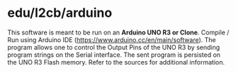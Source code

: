# edu/l2cb/arduino

This software is meant to be run on an **Arduino UNO R3 or Clone**.  Compile / Run using Arduino IDE  (https://www.arduino.cc/en/main/software).  The program allows one to control the Output Pins of the UNO R3 by sending program strings on the Serial interface.  The sent program is persisted on the UNO R3 Flash memory.  Refer to the sources for additional information.
